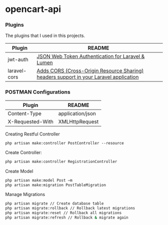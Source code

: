 # opencart-api

### Plugins

The plugins that I used in this projects.

| Plugin | README |
| ------ | ------ |
| jwt-auth | [JSON Web Token Authentication for Laravel & Lumen](https://github.com/tymondesigns/jwt-auth) |
| laravel-cors | [Adds CORS (Cross-Origin Resource Sharing) headers support in your Laravel application](https://github.com/barryvdh/laravel-cors) |


### POSTMAN Configurations

| Plugin | README |
| ------ | ------ |
| Content-Type | application/json |
| X-Requested-With | XMLHttpRequest |


Creating Restful Controller

```
php artisan make:controller PostController --resource
```

Create Controller:
```sh
php artisan make:controller RegistrationController
```

Create Model
```sh
php artisan make:model Post –m
php artisan make:migration PostTableMigration
```

Manage Migrations
```sh 
php artisan migrate // Create database table
php artisan migrate:rollback // Rollback latest migrations
php artisan migrate:reset // Rollback all migrations
php artisan migrate:refresh // Rollback & migrate again

```
